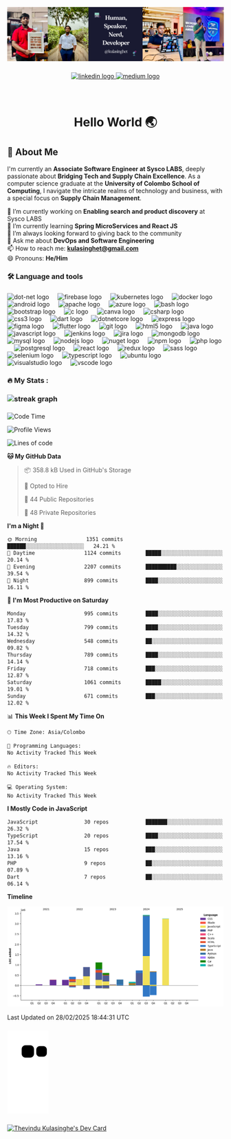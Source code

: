 <div align="center">
  <img src="assets/LinkedIn Banner.png"  />
</div>


###

<div align="center">
  <a href="https://www.linkedin.com/in/kulasinghet/" target="_blank">
    <img src="https://img.shields.io/static/v1?message=LinkedIn&logo=linkedin&label=&color=0077B5&logoColor=white&labelColor=&style=for-the-badge" height="25" alt="linkedin logo"  />
  </a>
  <a href="https://medium.com/@kulasinghet" target="_blank">
    <img src="https://img.shields.io/static/v1?message=Medium&logo=medium&label=&color=12100E&logoColor=white&labelColor=&style=for-the-badge" height="25" alt="medium logo"  />
  </a>
</div>

###

<br clear="both">




<h1 align="center">Hello World 🌏</h1>


###

## 🚀 About Me
I'm currently an **Associate Software Engineer at Sysco LABS**, deeply passionate about **Bridging Tech and Supply Chain Excellence**. As a computer science graduate at the **University of Colombo School of Computing**, I navigate the intricate realms of technology and business, with a special focus on **Supply Chain Management**.

🔭 I’m currently working on **Enabling search and product discovery** at Sysco LABS<br>
🌱 I’m currently learning **Spring MicroServices and React JS**<br>
👯 I’m always looking forward to giving back to the community<br>
💬 Ask me about **DevOps and Software Engineering**<br>
📫 How to reach me: **kulasinghet@gmail.com**<br>
😄 Pronouns: **He/Him**<br>


###

<h3 align="left">🛠 Language and tools</h3>

###

<div align="left">
  <img src="https://cdn.jsdelivr.net/gh/devicons/devicon/icons/dot-net/dot-net-original.svg" height="40" alt="dot-net logo"  />
  <img width="12" />
  <img src="https://cdn.jsdelivr.net/gh/devicons/devicon/icons/firebase/firebase-plain.svg" height="40" alt="firebase logo"  />
  <img width="12" />
  <img src="https://cdn.jsdelivr.net/gh/devicons/devicon/icons/kubernetes/kubernetes-plain.svg" height="40" alt="kubernetes logo"  />
  <img width="12" />
  <img src="https://cdn.jsdelivr.net/gh/devicons/devicon/icons/docker/docker-original.svg" height="40" alt="docker logo"  />
  <img width="12" />
  <img src="https://cdn.jsdelivr.net/gh/devicons/devicon/icons/android/android-original.svg" height="40" alt="android logo"  />
  <img width="12" />
  <img src="https://cdn.jsdelivr.net/gh/devicons/devicon/icons/apache/apache-original.svg" height="40" alt="apache logo"  />
  <img width="12" />
  <img src="https://cdn.jsdelivr.net/gh/devicons/devicon/icons/azure/azure-original.svg" height="40" alt="azure logo"  />
  <img width="12" />
  <img src="https://cdn.jsdelivr.net/gh/devicons/devicon/icons/bash/bash-original.svg" height="40" alt="bash logo"  />
  <img width="12" />
  <img src="https://cdn.jsdelivr.net/gh/devicons/devicon/icons/bootstrap/bootstrap-original.svg" height="40" alt="bootstrap logo"  />
  <img width="12" />
  <img src="https://cdn.jsdelivr.net/gh/devicons/devicon/icons/c/c-original.svg" height="40" alt="c logo"  />
  <img width="12" />
  <img src="https://cdn.jsdelivr.net/gh/devicons/devicon/icons/canva/canva-original.svg" height="40" alt="canva logo"  />
  <img width="12" />
  <img src="https://cdn.jsdelivr.net/gh/devicons/devicon/icons/csharp/csharp-original.svg" height="40" alt="csharp logo"  />
  <img width="12" />
  <img src="https://cdn.jsdelivr.net/gh/devicons/devicon/icons/css3/css3-original.svg" height="40" alt="css3 logo"  />
  <img width="12" />
  <img src="https://cdn.jsdelivr.net/gh/devicons/devicon/icons/dart/dart-original.svg" height="40" alt="dart logo"  />
  <img width="12" />
  <img src="https://cdn.jsdelivr.net/gh/devicons/devicon/icons/dotnetcore/dotnetcore-original.svg" height="40" alt="dotnetcore logo"  />
  <img width="12" />
  <img src="https://cdn.jsdelivr.net/gh/devicons/devicon/icons/express/express-original.svg" height="40" alt="express logo"  />
  <img width="12" />
  <img src="https://cdn.jsdelivr.net/gh/devicons/devicon/icons/figma/figma-original.svg" height="40" alt="figma logo"  />
  <img width="12" />
  <img src="https://cdn.jsdelivr.net/gh/devicons/devicon/icons/flutter/flutter-original.svg" height="40" alt="flutter logo"  />
  <img width="12" />
  <img src="https://cdn.jsdelivr.net/gh/devicons/devicon/icons/git/git-original.svg" height="40" alt="git logo"  />
  <img width="12" />
  <img src="https://cdn.jsdelivr.net/gh/devicons/devicon/icons/html5/html5-original.svg" height="40" alt="html5 logo"  />
  <img width="12" />
  <img src="https://cdn.jsdelivr.net/gh/devicons/devicon/icons/java/java-original.svg" height="40" alt="java logo"  />
  <img width="12" />
  <img src="https://cdn.jsdelivr.net/gh/devicons/devicon/icons/javascript/javascript-original.svg" height="40" alt="javascript logo"  />
  <img width="12" />
  <img src="https://cdn.jsdelivr.net/gh/devicons/devicon/icons/jenkins/jenkins-line.svg" height="40" alt="jenkins logo"  />
  <img width="12" />
  <img src="https://cdn.jsdelivr.net/gh/devicons/devicon/icons/jira/jira-original.svg" height="40" alt="jira logo"  />
  <img width="12" />
  <img src="https://cdn.jsdelivr.net/gh/devicons/devicon/icons/mongodb/mongodb-original.svg" height="40" alt="mongodb logo"  />
  <img width="12" />
  <img src="https://cdn.jsdelivr.net/gh/devicons/devicon/icons/mysql/mysql-original.svg" height="40" alt="mysql logo"  />
  <img width="12" />
  <img src="https://cdn.jsdelivr.net/gh/devicons/devicon/icons/nodejs/nodejs-original.svg" height="40" alt="nodejs logo"  />
  <img width="12" />
  <img src="https://cdn.jsdelivr.net/gh/devicons/devicon/icons/nuget/nuget-original.svg" height="40" alt="nuget logo"  />
  <img width="12" />
  <img src="https://cdn.jsdelivr.net/gh/devicons/devicon/icons/npm/npm-original-wordmark.svg" height="40" alt="npm logo"  />
  <img width="12" />
  <img src="https://cdn.jsdelivr.net/gh/devicons/devicon/icons/php/php-original.svg" height="40" alt="php logo"  />
  <img width="12" />
  <img src="https://cdn.jsdelivr.net/gh/devicons/devicon/icons/postgresql/postgresql-original.svg" height="40" alt="postgresql logo"  />
  <img width="12" />
  <img src="https://cdn.jsdelivr.net/gh/devicons/devicon/icons/react/react-original.svg" height="40" alt="react logo"  />
  <img width="12" />
  <img src="https://cdn.jsdelivr.net/gh/devicons/devicon/icons/redux/redux-original.svg" height="40" alt="redux logo"  />
  <img width="12" />
  <img src="https://cdn.jsdelivr.net/gh/devicons/devicon/icons/sass/sass-original.svg" height="40" alt="sass logo"  />
  <img width="12" />
  <img src="https://cdn.jsdelivr.net/gh/devicons/devicon/icons/selenium/selenium-original.svg" height="40" alt="selenium logo"  />
  <img width="12" />
  <img src="https://cdn.jsdelivr.net/gh/devicons/devicon/icons/typescript/typescript-original.svg" height="40" alt="typescript logo"  />
  <img width="12" />
  <img src="https://cdn.jsdelivr.net/gh/devicons/devicon/icons/ubuntu/ubuntu-plain.svg" height="40" alt="ubuntu logo"  />
  <img width="12" />
  <img src="https://cdn.jsdelivr.net/gh/devicons/devicon/icons/visualstudio/visualstudio-plain.svg" height="40" alt="visualstudio logo"  />
  <img width="12" />
  <img src="https://cdn.jsdelivr.net/gh/devicons/devicon/icons/vscode/vscode-original.svg" height="40" alt="vscode logo"  />
</div>

###

<h3 align="left">🔥   My Stats :</h3>

###

### <div align="center">
 ### <img src="https://streak-stats.demolab.com?user=kulasinghet&locale=en&mode=daily&theme=dark&hide_border=false&border_radius=5&order=3" height="220" alt="streak graph"  />
### </div>

###

<!--START_SECTION:waka-->
![Code Time](http://img.shields.io/badge/Code%20Time-1%2C176%20hrs%2021%20mins-blue)

![Profile Views](http://img.shields.io/badge/Profile%20Views-0-blue)

![Lines of code](https://img.shields.io/badge/From%20Hello%20World%20I%27ve%20Written-12.5%20million%20lines%20of%20code-blue)

**🐱 My GitHub Data** 

> 📦 358.8 kB Used in GitHub's Storage 
 > 
> 💼 Opted to Hire
 > 
> 📜 44 Public Repositories 
 > 
> 🔑 48 Private Repositories 
 > 
**I'm a Night 🦉** 

```text
🌞 Morning                1351 commits        ██████░░░░░░░░░░░░░░░░░░░   24.21 % 
🌆 Daytime                1124 commits        █████░░░░░░░░░░░░░░░░░░░░   20.14 % 
🌃 Evening                2207 commits        ██████████░░░░░░░░░░░░░░░   39.54 % 
🌙 Night                  899 commits         ████░░░░░░░░░░░░░░░░░░░░░   16.11 % 
```
📅 **I'm Most Productive on Saturday** 

```text
Monday                   995 commits         ████░░░░░░░░░░░░░░░░░░░░░   17.83 % 
Tuesday                  799 commits         ████░░░░░░░░░░░░░░░░░░░░░   14.32 % 
Wednesday                548 commits         ██░░░░░░░░░░░░░░░░░░░░░░░   09.82 % 
Thursday                 789 commits         ████░░░░░░░░░░░░░░░░░░░░░   14.14 % 
Friday                   718 commits         ███░░░░░░░░░░░░░░░░░░░░░░   12.87 % 
Saturday                 1061 commits        █████░░░░░░░░░░░░░░░░░░░░   19.01 % 
Sunday                   671 commits         ███░░░░░░░░░░░░░░░░░░░░░░   12.02 % 
```


📊 **This Week I Spent My Time On** 

```text
🕑︎ Time Zone: Asia/Colombo

💬 Programming Languages: 
No Activity Tracked This Week

🔥 Editors: 
No Activity Tracked This Week

💻 Operating System: 
No Activity Tracked This Week
```

**I Mostly Code in JavaScript** 

```text
JavaScript               30 repos            ███████░░░░░░░░░░░░░░░░░░   26.32 % 
TypeScript               20 repos            ████░░░░░░░░░░░░░░░░░░░░░   17.54 % 
Java                     15 repos            ███░░░░░░░░░░░░░░░░░░░░░░   13.16 % 
PHP                      9 repos             ██░░░░░░░░░░░░░░░░░░░░░░░   07.89 % 
Dart                     7 repos             ██░░░░░░░░░░░░░░░░░░░░░░░   06.14 % 
```



**Timeline**

![Lines of Code chart](https://raw.githubusercontent.com/kulasinghet/kulasinghet/main/assets/bar_graph.png)


 Last Updated on 28/02/2025 18:44:31 UTC
<!--END_SECTION:waka-->

###

![snake animation](https://github.com/kulasinghet/kulasinghet/blob/output/github-contribution-grid-snake2.svg)
###

<a href="https://app.daily.dev/kulasinghet"><img src="https://api.daily.dev/devcards/cff343a49fb9403c85d02bc5f24331a0.png?r=foi" width="400" alt="Thevindu Kulasinghe's Dev Card"/></a>

